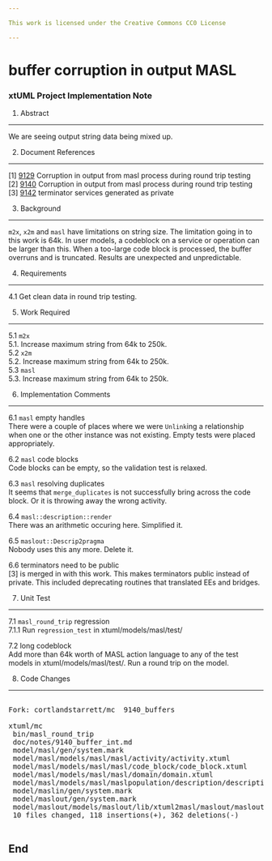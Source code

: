 ```yaml
---

This work is licensed under the Creative Commons CC0 License

---
```


# buffer corruption in output MASL
### xtUML Project Implementation Note


1. Abstract
-----------
We are seeing output string data being mixed up.

2. Document References
----------------------
[1] [9129](https://support.onefact.net/redmine/issues/9129) Corruption in output from masl process during round trip testing  
[2] [9140](https://support.onefact.net/redmine/issues/9140) Corruption in output from masl process during round trip testing  
[3] [9142](https://support.onefact.net/redmine/issues/9142) terminator services generated as private  

3. Background
-------------
`m2x`, `x2m` and `masl` have limitations on string size.  The limitation
going in to this work is 64k.  In user models, a codeblock on a service
or operation can be larger than this.  When a too-large code block is
processed, the buffer overruns and is truncated.  Results are unexpected
and unpredictable.

4. Requirements
---------------
4.1 Get clean data in round trip testing.  

5. Work Required
----------------
5.1 `m2x`  
5.1. Increase maximum string from 64k to 250k.  
5.2 `x2m`  
5.2. Increase maximum string from 64k to 250k.  
5.3 `masl`  
5.3. Increase maximum string from 64k to 250k.  

6. Implementation Comments
--------------------------
6.1 `masl` empty handles  
There were a couple of places where we were `Unlink`ing a relationship
when one or the other instance was not existing.  Empty tests were placed
appropriately.

6.2 `masl` code blocks  
Code blocks can be empty, so the validation test is relaxed.

6.3 `masl` resolving duplicates  
It seems that `merge_duplicates` is not successfully bring across the
code block.  Or it is throwing away the wrong activity.  

6.4 `masl::description::render`  
There was an arithmetic occuring here.  Simplified it.  

6.5 `maslout::Descrip2pragma`  
Nobody uses this any more.  Delete it.  

6.6 terminators need to be public  
[3] is merged in with this work.  This makes terminators public instead
of private.  This included deprecating routines that translated EEs and
bridges.


7. Unit Test
------------
7.1 `masl_round_trip` regression  
7.1.1 Run `regression_test` in xtuml/models/masl/test/  

7.2 long codeblock  
Add more than 64k worth of MASL action language to any of the test
models in xtuml/models/masl/test/.  Run a round trip on the model.  


8. Code Changes
---------------
<pre>

Fork: cortlandstarrett/mc  9140_buffers

xtuml/mc
 bin/masl_round_trip                                                 |  10 +-
 doc/notes/9140_buffer_int.md                                        |  78 +++++++++++++
 model/masl/gen/system.mark                                          |   2 +-
 model/masl/models/masl/masl/activity/activity.xtuml                 |  10 +-
 model/masl/models/masl/masl/code_block/code_block.xtuml             |   2 +-
 model/masl/models/masl/masl/domain/domain.xtuml                     |   5 +
 model/masl/models/masl/maslpopulation/description/description.xtuml |  30 ++---
 model/maslin/gen/system.mark                                        |   2 +-
 model/maslout/gen/system.mark                                       |   2 +-
 model/maslout/models/maslout/lib/xtuml2masl/maslout/maslout.xtuml   | 339 +-----------------------------------------------------
 10 files changed, 118 insertions(+), 362 deletions(-)

</pre>

End
---

